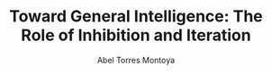 ---
paperId: 30
author: Abel Torres Montoya
publicationauthor: Torres Montoya, A.
title: "Toward General Intelligence: The Role of Inhibition and Iteration"
pdf: --
poster: Poster_Abel_Torres
alt: --
type: Poster
topic: Deep Learning
subtopic: Machine Learning
link: 
conference: icml
year: 2019
tags: icml-2019-ab
location: California, USA
---